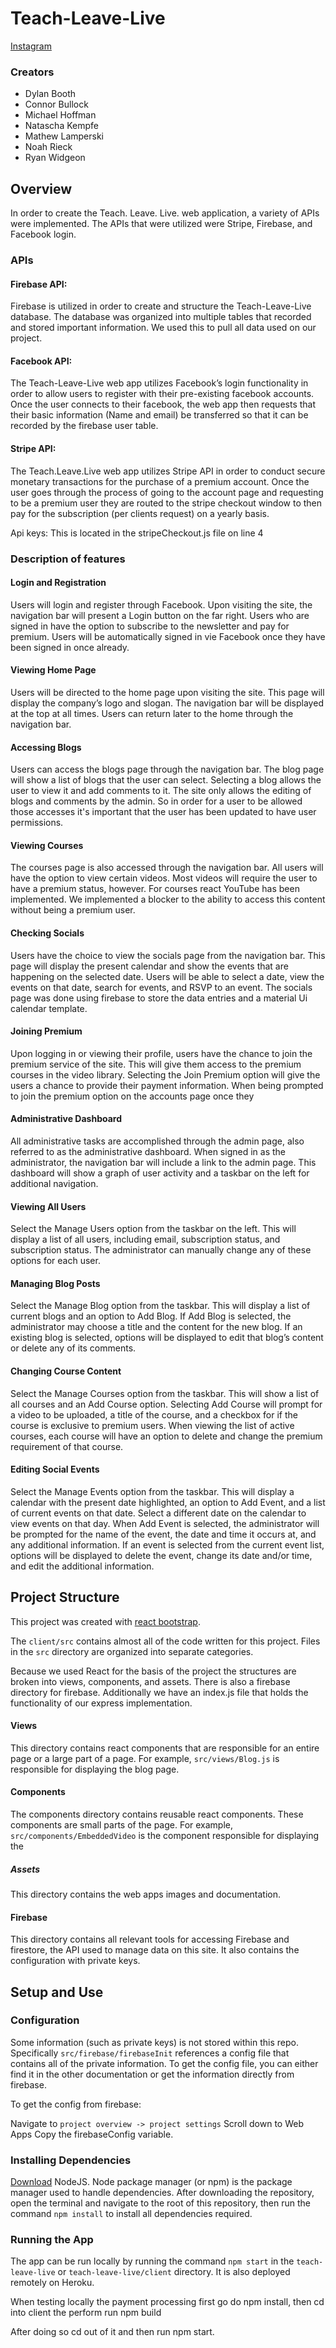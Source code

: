 
# Teach-Leave-Live

[Instagram](https://www.instagram.com/p/B8I9rZAh5tm/)

### Creators

- Dylan Booth
- Connor Bullock
- Michael Hoffman
- Natascha Kempfe
- Mathew Lamperski
- Noah Rieck
- Ryan Widgeon


## Overview

In order to create the Teach. Leave. Live. web application, a variety of APIs were implemented. The APIs that were utilized were Stripe, Firebase, and Facebook login.

### APIs

#### Firebase API:
Firebase is utilized in order to create and structure the Teach-Leave-Live database. The database was organized into multiple tables that recorded and stored important information. We used this to pull all data used on our project.


#### Facebook API:
The Teach-Leave-Live web app utilizes Facebook’s login functionality in order to allow users to register with their pre-existing facebook accounts. Once the user connects to their facebook, the web app then requests that their basic information (Name and email) be transferred so that it can be recorded by the firebase user table.


#### Stripe API:
The Teach.Leave.Live web app utilizes Stripe API in order to conduct secure monetary transactions for the purchase of a premium account. Once the user goes through the process of going to the account page and requesting to be a premium user they are routed to the stripe checkout window to then pay for the subscription (per clients request) on a yearly basis.

Api keys: This is located in the stripeCheckout.js file on line 4

### Description of features
#### Login and Registration
Users will login and register through Facebook. Upon visiting the site, the navigation bar will present a Login button on the far right. Users who are signed in have the option to subscribe to the newsletter and pay for premium. Users will be automatically signed in vie Facebook once they have been signed in once already.
#### Viewing Home Page
Users will be directed to the home page upon visiting the site. This page will display the company’s logo and slogan. The navigation bar will be displayed at the top at all times. Users can return later to the home through the navigation bar.
#### Accessing Blogs
Users can access the blogs page through the navigation bar. The blog page will show a list of blogs that the user can select. Selecting a blog allows the user to view it and add comments to it. The site only allows the editing of blogs and comments by the admin. So in order for a user to be allowed those accesses it's important that the user has been updated to have user permissions.
#### Viewing Courses
The courses page is also accessed through the navigation bar. All users will have the option to view certain videos. Most videos will require the user to have a premium status, however. For courses react YouTube has been implemented. We implemented a blocker to the ability to access this content without being a premium user.
#### Checking Socials
Users have the choice to view the socials page from the navigation bar. This page will display the present calendar and show the events that are happening on the selected date. Users will be able to select a date, view the events on that date, search for events, and RSVP to an event. The socials page was done using firebase to store the data entries and a material  Ui calendar template.
#### Joining Premium
Upon logging in or viewing their profile, users have the chance to join the premium service of the site. This will give them access to the premium courses in the video library. Selecting the Join Premium option will give the users a chance to provide their payment information. When being prompted to join the premium option on the accounts page once they
#### Administrative Dashboard
All administrative tasks are accomplished through the admin page, also referred to as the administrative dashboard. When signed in as the administrator, the navigation bar will include a link to the admin page. This dashboard will show a graph of user activity and a taskbar on the left for additional navigation.
#### Viewing All Users
Select the Manage Users option from the taskbar on the left. This will display a list of all users, including email, subscription status, and subscription status. The administrator can manually change any of these options for each user.
#### Managing Blog Posts
Select the Manage Blog option from the taskbar. This will display a list of current blogs and an option to Add Blog. If Add Blog is selected, the administrator may choose a title and the content for the new blog. If an existing blog is selected, options will be displayed to edit that blog’s content or delete any of its comments.
#### Changing Course Content
Select the Manage Courses option from the taskbar. This will show a list of all courses and an Add Course option. Selecting Add Course will prompt for a video to be uploaded, a title of the course, and a checkbox for if the course is exclusive to premium users. When viewing the list of active courses, each course will have an option to delete and change the premium requirement of that course.
#### Editing Social Events
Select the Manage Events option from the taskbar. This will display a calendar with the present date highlighted, an option to Add Event, and a list of current events on that date. Select a different date on the calendar to view events on that day. When Add Event is selected, the administrator will be prompted for the name of the event, the date and time it occurs at, and any additional information. If an event is selected from the current event list, options will be displayed to delete the event, change its date and/or time, and edit the additional information.

## Project Structure

This project was created with [react bootstrap](https://react-bootstrap.github.io/).

The `client/src` contains almost all of the code written for this project. Files in the `src` directory are organized into separate categories.

Because we used React for the basis of the project the structures are broken into views, components, and assets. There is also a firebase directory for firebase. Additionally we have an index.js file that holds the functionality of our express implementation.



#### Views

This directory contains react components that are responsible for an entire page or a large part of a page. For example, `src/views/Blog.js` is responsible for displaying the blog page.

#### Components

The components directory contains reusable react components. These components are small parts of the page. For example, `src/components/EmbeddedVideo` is the component responsible for displaying the

##### Assets

This directory contains the web apps images and documentation.

#### Firebase

This directory contains all relevant tools for accessing Firebase and firestore, the API used to manage data on this site. It also contains the configuration with private keys.

## Setup and Use

### Configuration

Some information (such as private keys) is not stored within this repo. Specifically `src/firebase/firebaseInit` references a config file that contains all of the private information. To get the config file, you can either find it in the other documentation or get the information directly from firebase.

To get the config from firebase:

Navigate to `project overview -> project settings`
Scroll down to Web Apps
Copy the firebaseConfig variable.

### Installing Dependencies

[Download](https://nodejs.org/en/download/) NodeJS. Node package manager (or npm) is the package manager used to handle dependencies.  After downloading the repository, open the terminal and navigate to the root of this repository, then run the command `npm install` to install all dependencies required.

### Running the App

The app can be run locally by running the command `npm start` in the `teach-leave-live` or `teach-leave-live/client` directory. It is also deployed remotely on Heroku.

When testing locally the payment processing first go do npm install, then cd into client the perform run npm build

After doing so cd out of it and then run npm start.
